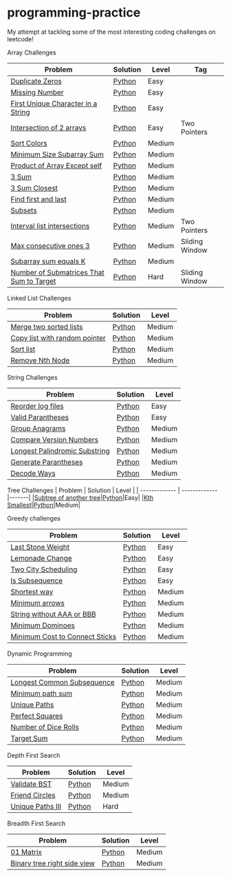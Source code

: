 # programming-practice
My attempt at tackling some of the most interesting coding challenges on leetcode! 

Array Challenges

| Problem       | Solution      | Level |Tag |
| ------------- | ------------- |-------|----|
|[Duplicate Zeros](https://leetcode.com/problems/duplicate-zeros/)|[Python](/array/easy/duplicate_zeros.py)|Easy||
|[Missing Number](https://leetcode.com/problems/missing-number/)|[Python](/array/easy/missing_number.py)|Easy||
|[First Unique Character in a String](https://leetcode.com/problems/first-unique-character-in-a-string/)|[Python](/array/easy/first_unique_char.py)|Easy||
|[Intersection of 2 arrays](https://leetcode.com/problems/intersection-of-two-arrays/)|[Python](/array/easy/intersection_of_2_arrays.py)|Easy|Two Pointers|
|[Sort Colors](https://leetcode.com/problems/sort-colors/)|[Python](/array/medium/sort_colors.py)|Medium||
|[Minimum Size Subarray Sum](https://leetcode.com/problems/minimum-size-subarray-sum/)|[Python](/array/medium/min_size_subarray_sum.py)|Medium||
|[Product of Array Except self](https://leetcode.com/problems/product-of-array-except-self/)|[Python](/array/medium/prod_array.py)|Medium||
|[3 Sum](https://leetcode.com/problems/3sum/)|[Python](/array/medium/3Sum.py)|Medium||
|[3 Sum Closest](https://leetcode.com/problems/3sum-closest/)|[Python](/array/medium/3SumClosest.py)|Medium||
|[Find first and last](https://leetcode.com/problems/find-first-and-last-position-of-element-in-sorted-array/)|[Python](/array/medium/find_first_and_last.py)|Medium||
|[Subsets](https://leetcode.com/problems/subsets/)|[Python](/array/medium/subsets.py)|Medium||
|[Interval list intersections](https://leetcode.com/problems/interval-list-intersections/)|[Python](/array/medium/interval_list_intersections.py)|Medium|Two Pointers|
|[Max consecutive ones 3](https://leetcode.com/problems/max-consecutive-ones-iii/)|[Python](/array/medium/max_consecutive_ones_3.py)|Medium|Sliding Window|
|[Subarray sum equals K](https://leetcode.com/problems/subarray-sum-equals-k/)|[Python](/array/medium/subarray_sum.py)|Medium||
|[Number of Submatrices That Sum to Target](https://leetcode.com/problems/number-of-submatrices-that-sum-to-target/)|[Python](/array/hard/submatrices_sum.py)|Hard|Sliding Window|

Linked List Challenges

| Problem       | Solution      | Level |
| ------------- | ------------- |-------|
|[Merge two sorted lists](https://leetcode.com/problems/merge-two-sorted-lists/)|[Python](/linked_list/easy/merge_2_sorted_lists.py)|Medium|
|[Copy list with random pointer](https://leetcode.com/problems/copy-list-with-random-pointer/)|[Python](/linked_list/medium/copy_list.py)|Medium|
|[Sort list](https://leetcode.com/problems/sort-list/)|[Python](/linked_list/medium/sort_list.py)|Medium|
|[Remove Nth Node](https://leetcode.com/problems/remove-nth-node-from-end-of-list/)|[Python](/linked_list/medium/remove_nth_node.py)|Medium|

String Challenges

| Problem       | Solution      | Level |
| ------------- | ------------- |-------|
|[Reorder log files](https://leetcode.com/problems/reorder-data-in-log-files/)|[Python](/string/easy/reorder_log_files.py)|Easy|
|[Valid Parantheses](https://leetcode.com/problems/valid-parentheses/submissions/)|[Python](/string/easy/valid_paranthesis.py)|Easy|
|[Group Anagrams](https://leetcode.com/problems/group-anagrams/)|[Python](/string/medium/group_anagrams.py)|Medium|
|[Compare Version Numbers](https://leetcode.com/problems/compare-version-numbers/)|[Python](/string/medium/version_numbers.py)|Medium|
|[Longest Palindromic Substring](https://leetcode.com/problems/longest-palindromic-substring/solution/)|[Python](/string/medium/longest_palindromic_substring.py)|Medium|
|[Generate Parantheses](https://leetcode.com/problems/generate-parentheses/)|[Python](/string/medium/generate_paranthesis.py)|Medium|
|[Decode Ways](https://leetcode.com/problems/decode-ways/)|[Python](/string/medium/decode_ways.py)|Medium|

Tree Challenges
| Problem       | Solution      | Level |
| ------------- | ------------- |-------|
|[Subtree of another tree](https://leetcode.com/problems/subtree-of-another-tree/)|[Python](/trees/easy/subtree-of-another-tree.py)|Easy|
|[Kth Smallest](https://leetcode.com/problems/kth-smallest-element-in-a-bst/)|[Python](/trees/medium/kth_smallest.py)|Medium|

Greedy challenges

| Problem       | Solution      | Level |
| ------------- | ------------- |-------|
| [Last Stone Weight](https://leetcode.com/problems/last-stone-weight) | [Python](/greedy/easy/last_stone_weight.py)| Easy |
| [Lemonade Change](https://leetcode.com/problems/lemonade-change) | [Python](/greedy/easy/lemonade_change.py)| Easy |
| [Two City Scheduling](https://leetcode.com/problems/two-city-scheduling) | [Python](/greedy/easy/two_city_scheduling.py)| Easy |
| [Is Subsequence](https://leetcode.com/problems/is-subsequence) | [Python](/greedy/easy/isSubsequence.py)| Easy |
| [Shortest way](https://leetcode.com/problems/shortest-way-to-form-string) | [Python](/greedy/medium/shortest_way.py)| Medium |
|[Minimum arrows](https://leetcode.com/problems/minimum-number-of-arrows-to-burst-balloons/)|[Python](/greedy/medium/find_min_arrow_shots.py)|Medium|
|[String without AAA or BBB](https://leetcode.com/problems/string-without-aaa-or-bbb/)|[Python](/greedy/medium/str_wo_3a_3b.py)|Medium|
|[Minimum Dominoes](https://leetcode.com/problems/minimum-domino-rotations-for-equal-row/)|[Python](greedy/medium/min_dominoes.py)|Medium|
|[Minimum Cost to Connect Sticks](https://leetcode.com/problems/minimum-cost-to-connect-sticks/)|[Python](/greedy/medium/minimum_sticks.py)|Medium|

Dynamic Programming

| Problem       | Solution      | Level |
| ------------- | ------------- |-------|
|[Longest Common Subsequence](https://leetcode.com/problems/longest-common-subsequence/)|[Python](/dp/medium/common_subsequence.py)|Medium|
|[Minimum path sum](https://leetcode.com/problems/minimum-path-sum/)|[Python](/dp/medium/minimum_path_sum.py)|Medium|
|[Unique Paths](https://leetcode.com/problems/unique-paths/)|[Python](/dp/medium/unique_paths.py)|Medium|
|[Perfect Squares](https://leetcode.com/problems/perfect-squares/)|[Python](/dp/medium/minimum_sum.py)|Medium|
|[Number of Dice Rolls](https://leetcode.com/problems/number-of-dice-rolls-with-target-sum/)|[Python](/dp/medium/dice_rolls.py)|Medium|
|[Target Sum](https://leetcode.com/problems/target-sum/)|[Python](/dp/medium/target_sum.py)|Medium|

Depth First Search

| Problem       | Solution      | Level |
| ------------- | ------------- |-------|
|[Validate BST](https://leetcode.com/problems/validate-binary-search-tree/)|[Python](/dfs/medium/validate_bst.py)|Medium|
|[Friend Circles](https://leetcode.com/problems/friend-circles/)|[Python](/dfs/medium/friend_circles.py)|Medium|
|[Unique Paths III](https://leetcode.com/problems/unique-paths-iii/)|[Python](/dfs/hard/unique_paths_3.py)|Hard|

Breadth First Search

| Problem       | Solution      | Level |
| ------------- | ------------- |-------|
|[01 Matrix](https://leetcode.com/problems/01-matrix/)|[Python](/bfs/medium/zero_one_matrix.py)|Medium|
|[Binary tree right side view](https://leetcode.com/problems/binary-tree-right-side-view/)|[Python](/bfs/medium/binary-tree-right-side-view.py)|Medium|

